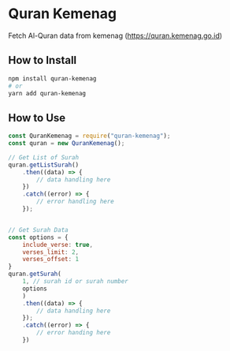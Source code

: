 # Quran Kemenag
Fetch Al-Quran data from kemenag (https://quran.kemenag.go.id)

## How to Install
```bash
npm install quran-kemenag
# or
yarn add quran-kemenag
```

## How to Use
```javascript
const QuranKemenag = require("quran-kemenag");
const quran = new QuranKemenag();

// Get List of Surah
quran.getListSurah()
    .then((data) => {
        // data handling here
    })
    .catch((error) => {
        // error handling here
    });


// Get Surah Data
const options = { 
    include_verse: true,
    verses_limit: 2, 
    verses_offset: 1
}
quran.getSurah(
    1, // surah id or surah number 
    options
    )
    .then((data) => {
        // data handling here
    });
    .catch((error) => {
        // error handing here
    })

```